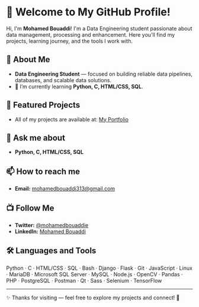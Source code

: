 # 👋 Welcome to My GitHub Profile!

Hi, I'm **Mohamed Bouaddi**! I'm a Data Engineering student passionate about data management, processing and enhancement. Here you'll find my projects, learning journey, and the tools I work with.

## 🚀 About Me
- **Data Engineering Student** — focused on building reliable data pipelines, databases, and scalable data solutions.  
- 🌱 I’m currently learning **Python, C, HTML/CSS, SQL**.

## 🌟 Featured Projects
- All of my projects are available at: [My Portfolio](https://mohamed-bouaddi.wuaze.com/#)

## 💬 Ask me about
- **Python, C, HTML/CSS, SQL**

## 📫 How to reach me
- **Email:** mohamedbouaddi313@gmail.com

## 📺 Follow Me
- **Twitter:** [@mohamedbouaddie](https://twitter.com/mohamedbouaddie)  
- **LinkedIn:** [Mohamed Bouaddi](https://linkedin.com/in/mohamedbouaddi)

## 🛠️ Languages and Tools
Python · C · HTML/CSS · SQL · Bash · Django · Flask · Git · JavaScript · Linux · MariaDB · Microsoft SQL Server · MySQL · Node.js · OpenCV · Pandas · PHP · PostgreSQL · Postman · Qt · Sass · Selenium · TensorFlow

---

✨ Thanks for visiting — feel free to explore my projects and connect! 🤝
